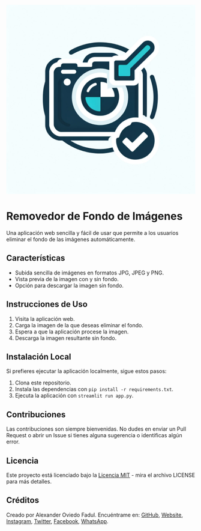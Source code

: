 ![Logo de Removedor de Fondo de Imágenes](https://raw.githubusercontent.com/bladealex9848/ImageBackgroundRemover/main/logo.png)

# Removedor de Fondo de Imágenes

Una aplicación web sencilla y fácil de usar que permite a los usuarios eliminar el fondo de las imágenes automáticamente.

## Características

- Subida sencilla de imágenes en formatos JPG, JPEG y PNG.
- Vista previa de la imagen con y sin fondo.
- Opción para descargar la imagen sin fondo.

## Instrucciones de Uso

1. Visita la aplicación web.
2. Carga la imagen de la que deseas eliminar el fondo.
3. Espera a que la aplicación procese la imagen.
4. Descarga la imagen resultante sin fondo.

## Instalación Local

Si prefieres ejecutar la aplicación localmente, sigue estos pasos:

1. Clona este repositorio.
2. Instala las dependencias con `pip install -r requirements.txt`.
3. Ejecuta la aplicación con `streamlit run app.py`.

## Contribuciones

Las contribuciones son siempre bienvenidas. No dudes en enviar un Pull Request o abrir un Issue si tienes alguna sugerencia o identificas algún error.

## Licencia

Este proyecto está licenciado bajo la [Licencia MIT](LICENSE) - mira el archivo LICENSE para más detalles.

## Créditos

Creado por Alexander Oviedo Fadul. Encuéntrame en: [GitHub](https://github.com/bladealex9848), [Website](https://alexander.oviedo.isabellaea.com/), [Instagram](https://www.instagram.com/alexander.oviedo.fadul), [Twitter](https://twitter.com/alexanderofadul), [Facebook](https://www.facebook.com/alexanderof/), [WhatsApp](https://api.whatsapp.com/send?phone=573015930519&text=Hola%20!Quiero%20conversar%20contigo!%20).